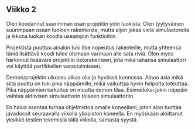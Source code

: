 ## Viikko 2

Olen koodannut suurimman osan projektin ydin luokista. Olen tyytyväinen suurimpaan osaan luokien rakenteista, mutta aijon jakaa vielä simulaatoreita ja ikkuna luokan koodia useampiin funktioihin.

Projektista puuttuu ainakin tuki itse nopeutus rakenteille, mutta yhteensä tämä lisättävä koodi tulee olemaan varmaan alle sata riviä. Olen myös harkinnut lisääväni projektiin tietorakenteen, jota mikä tahansa simulaattori voi käyttää partikkelien varastoimiseen.

Demon/projektin ulkoasu alkaa olla jo hyvässä kunnossa. Ainoa asia mikä siitä puuttu on tuki pika näppäimille, mikä vaikuttaa hyvin helpolta toteuttaa. Pika näppäimien tarkoitus on muutta demon tilaa. Esimerkiksi jokin näppäin vaihtaa aktiivisen simulaattorin toiseen simulaattoriin.

En halua asentaa turhaa ohjelmistoa omalle koneelleni, joten aion tuottaa javadocsit seuraavalla viikolla yliopiston koneella. En myöskään aloittanut yksikkö testien tekemistä tällä viikolla, samasta syystä.
